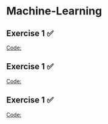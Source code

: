 ﻿# Machine-Learning

## Exercise 1 ✅
[Code:](https://github.com/Ziol3k/Machine-Learning/blob/master/linear/025_Exercises.ipynb)

## Exercise 1 ✅
[Code:](https://github.com/Ziol3k/Machine-Learning/blob/master/clustering/047Clustering_Exercises.ipynb)

## Exercise 1 ✅
[Code:](https://github.com/Ziol3k/Machine-Learning/blob/master/trees/055Decision_trees_Exercises.ipynb)
